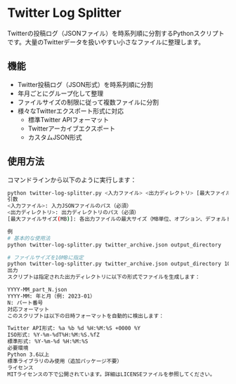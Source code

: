 # Twitter Log Splitter

Twitterの投稿ログ（JSONファイル）を時系列順に分割するPythonスクリプトです。大量のTwitterデータを扱いやすい小さなファイルに整理します。

## 機能

- Twitter投稿ログ（JSON形式）を時系列順に分割
- 年月ごとにグループ化して整理
- ファイルサイズの制限に従って複数ファイルに分割
- 様々なTwitterエクスポート形式に対応
  - 標準Twitter APIフォーマット
  - Twitterアーカイブエクスポート
  - カスタムJSON形式

## 使用方法

コマンドラインから以下のように実行します：

```bash
python twitter-log-splitter.py <入力ファイル> <出力ディレクトリ> [最大ファイルサイズ(MB)]
引数
<入力ファイル>: 入力JSONファイルのパス（必須）
<出力ディレクトリ>: 出力ディレクトリのパス（必須）
[最大ファイルサイズ(MB)]: 各出力ファイルの最大サイズ（MB単位、オプション、デフォルト: 5MB）

例
# 基本的な使用法
python twitter-log-splitter.py twitter_archive.json output_directory

# ファイルサイズを10MBに指定
python twitter-log-splitter.py twitter_archive.json output_directory 10
出力
スクリプトは指定された出力ディレクトリに以下の形式でファイルを生成します：

YYYY-MM_part_N.json
YYYY-MM: 年と月（例: 2023-01）
N: パート番号
対応フォーマット
このスクリプトは以下の日時フォーマットを自動的に検出します：

Twitter API形式: %a %b %d %H:%M:%S +0000 %Y
ISO形式: %Y-%m-%dT%H:%M:%S.%fZ
標準形式: %Y-%m-%d %H:%M:%S
必要環境
Python 3.6以上
標準ライブラリのみ使用（追加パッケージ不要）
ライセンス
MITライセンスの下で公開されています。詳細はLICENSEファイルを参照してください。
 
